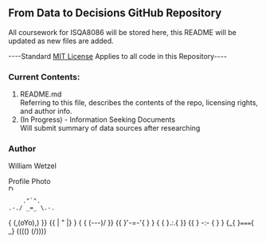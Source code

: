 ## From Data to Decisions GitHub Repository

All coursework for ISQA8086 will be stored here, this README will be updated as new files are added.

----Standard [MIT License](https://opensource.org/licenses/MIT) Applies to all code in this Repository---- 
  
    
### Current Contents:

1. README.md  
  Referring to this file, describes the contents of the repo, licensing rights, and author info.
2. (In Progress) - Information Seeking Documents  
  Will submit summary of data sources after researching


### Author
William Wetzel

<figcaption>Profile Photo</figcaption>
<img src="http://www.adventuresinpoortaste.com/wp-content/uploads/2009/07/gorilla-150x150.jpg" alt="Drawing" style="width: 10px;"/> 



        ."`".                      
    .-./ _=_ \.-.
   {  (,(oYo),) }}
   {{ |   "   |} }
   { { \(---)/  }}
   {{  }'-=-'{ } }
   { { }._:_.{  }}
   {{  } -:- { } }
   {_{ }`===`{  _}
  ((((\)     (/)))) 

